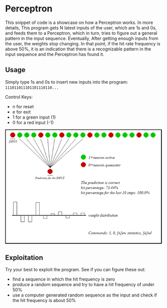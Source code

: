 # Perceptron
This snippet of code is a showcase on how a Perceptron works. In more details, This program gets N latest inputs of the user, which are 1s and 0s, and feeds them to a Perceptron, which in turn, tries to figure out a general pattern in the input sequence. Eventually, After getting enough inputs from the user, the weights stop changing. In that point, if the hit rate frequency is above 50%, it is an indication that there is a recognizable pattern in the input sequence and the Perceptron has found it.  

## Usage
Simply type 1s and 0s to insert new inputs into the program:  
`111011011101101110110...`  
  

Control Keys:
*    n for reset
*    e for exit
*    1 for a green input (1)
*    0 for a red input (-1)
  

![screenshot-of-the-program.jpg](https://raw.githubusercontent.com/Mamdasn/Perceptron-a-Showcase/main/assets/screenshot-of-the-program.jpg "screenshot-of-the-program.jpg")  

## Exploitation
Try your best to exploit the program.
See if you can figure these out:
* find a sequence in which the hit frequency is zero
* produce a random sequence and try to have a hit frequency of under 50%
* use a computer generated random sequence as the input and check if the hit frequency is about 50%
